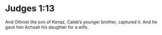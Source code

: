 # Judges 1:13

And Othniel the son of Kenaz, Caleb’s younger brother, captured it. And he gave him Achsah his daughter for a wife.
